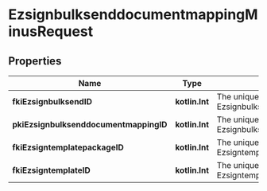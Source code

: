 
# EzsignbulksenddocumentmappingMinusRequest

## Properties
Name | Type | Description | Notes
------------ | ------------- | ------------- | -------------
**fkiEzsignbulksendID** | **kotlin.Int** | The unique ID of the Ezsignbulksend | 
**pkiEzsignbulksenddocumentmappingID** | **kotlin.Int** | The unique ID of the Ezsignbulksenddocumentmapping. |  [optional]
**fkiEzsigntemplatepackageID** | **kotlin.Int** | The unique ID of the Ezsigntemplatepackage |  [optional]
**fkiEzsigntemplateID** | **kotlin.Int** | The unique ID of the Ezsigntemplate |  [optional]



